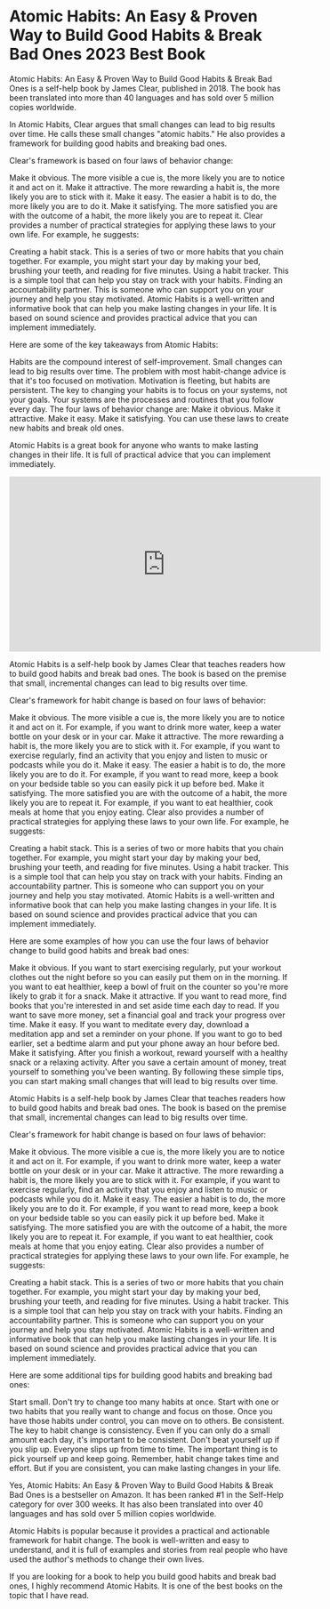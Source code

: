 <html>
<h1>
  Atomic Habits: An Easy & Proven Way to Build Good Habits & Break Bad Ones 2023 Best Book
</h1>
<p>
  Atomic Habits: An Easy & Proven Way to Build Good Habits & Break Bad Ones is a self-help book by James Clear, published in 2018. The book has been translated into more than 40 languages and has sold over 5 million copies worldwide.

In Atomic Habits, Clear argues that small changes can lead to big results over time. He calls these small changes "atomic habits." He also provides a framework for building good habits and breaking bad ones.

Clear's framework is based on four laws of behavior change:

Make it obvious. The more visible a cue is, the more likely you are to notice it and act on it.
Make it attractive. The more rewarding a habit is, the more likely you are to stick with it.
Make it easy. The easier a habit is to do, the more likely you are to do it.
Make it satisfying. The more satisfied you are with the outcome of a habit, the more likely you are to repeat it.
Clear provides a number of practical strategies for applying these laws to your own life. For example, he suggests:

Creating a habit stack. This is a series of two or more habits that you chain together. For example, you might start your day by making your bed, brushing your teeth, and reading for five minutes.
Using a habit tracker. This is a simple tool that can help you stay on track with your habits.
Finding an accountability partner. This is someone who can support you on your journey and help you stay motivated.
Atomic Habits is a well-written and informative book that can help you make lasting changes in your life. It is based on sound science and provides practical advice that you can implement immediately.

Here are some of the key takeaways from Atomic Habits:

Habits are the compound interest of self-improvement. Small changes can lead to big results over time.
The problem with most habit-change advice is that it's too focused on motivation. Motivation is fleeting, but habits are persistent.
The key to changing your habits is to focus on your systems, not your goals. Your systems are the processes and routines that you follow every day.
The four laws of behavior change are:
Make it obvious.
Make it attractive.
Make it easy.
Make it satisfying.
You can use these laws to create new habits and break old ones.

Atomic Habits is a great book for anyone who wants to make lasting changes in their life. It is full of practical advice that you can implement immediately.
</p>
<iframe width="560" height="315" src="https://www.youtube.com/embed/1cuxg1YluOk?si=F0fCcVKoDuKI0-TI" title="YouTube video player" frameborder="0" allow="accelerometer; autoplay; clipboard-write; encrypted-media; gyroscope; picture-in-picture; web-share" allowfullscreen></iframe>
<p>
  Atomic Habits is a self-help book by James Clear that teaches readers how to build good habits and break bad ones. The book is based on the premise that small, incremental changes can lead to big results over time.

Clear's framework for habit change is based on four laws of behavior:

Make it obvious. The more visible a cue is, the more likely you are to notice it and act on it. For example, if you want to drink more water, keep a water bottle on your desk or in your car.
Make it attractive. The more rewarding a habit is, the more likely you are to stick with it. For example, if you want to exercise regularly, find an activity that you enjoy and listen to music or podcasts while you do it.
Make it easy. The easier a habit is to do, the more likely you are to do it. For example, if you want to read more, keep a book on your bedside table so you can easily pick it up before bed.
Make it satisfying. The more satisfied you are with the outcome of a habit, the more likely you are to repeat it. For example, if you want to eat healthier, cook meals at home that you enjoy eating.
Clear also provides a number of practical strategies for applying these laws to your own life. For example, he suggests:

Creating a habit stack. This is a series of two or more habits that you chain together. For example, you might start your day by making your bed, brushing your teeth, and reading for five minutes.
Using a habit tracker. This is a simple tool that can help you stay on track with your habits.
Finding an accountability partner. This is someone who can support you on your journey and help you stay motivated.
Atomic Habits is a well-written and informative book that can help you make lasting changes in your life. It is based on sound science and provides practical advice that you can implement immediately.

Here are some examples of how you can use the four laws of behavior change to build good habits and break bad ones:

Make it obvious. If you want to start exercising regularly, put your workout clothes out the night before so you can easily put them on in the morning. If you want to eat healthier, keep a bowl of fruit on the counter so you're more likely to grab it for a snack.
Make it attractive. If you want to read more, find books that you're interested in and set aside time each day to read. If you want to save more money, set a financial goal and track your progress over time.
Make it easy. If you want to meditate every day, download a meditation app and set a reminder on your phone. If you want to go to bed earlier, set a bedtime alarm and put your phone away an hour before bed.
Make it satisfying. After you finish a workout, reward yourself with a healthy snack or a relaxing activity. After you save a certain amount of money, treat yourself to something you've been wanting.
By following these simple tips, you can start making small changes that will lead to big results over time.
</p>
<p>
  
Atomic Habits is a self-help book by James Clear that teaches readers how to build good habits and break bad ones. The book is based on the premise that small, incremental changes can lead to big results over time.

Clear's framework for habit change is based on four laws of behavior:

Make it obvious. The more visible a cue is, the more likely you are to notice it and act on it. For example, if you want to drink more water, keep a water bottle on your desk or in your car.
Make it attractive. The more rewarding a habit is, the more likely you are to stick with it. For example, if you want to exercise regularly, find an activity that you enjoy and listen to music or podcasts while you do it.
Make it easy. The easier a habit is to do, the more likely you are to do it. For example, if you want to read more, keep a book on your bedside table so you can easily pick it up before bed.
Make it satisfying. The more satisfied you are with the outcome of a habit, the more likely you are to repeat it. For example, if you want to eat healthier, cook meals at home that you enjoy eating.
Clear also provides a number of practical strategies for applying these laws to your own life. For example, he suggests:

Creating a habit stack. This is a series of two or more habits that you chain together. For example, you might start your day by making your bed, brushing your teeth, and reading for five minutes.
Using a habit tracker. This is a simple tool that can help you stay on track with your habits.
Finding an accountability partner. This is someone who can support you on your journey and help you stay motivated.
Atomic Habits is a well-written and informative book that can help you make lasting changes in your life. It is based on sound science and provides practical advice that you can implement immediately.

Here are some additional tips for building good habits and breaking bad ones:

Start small. Don't try to change too many habits at once. Start with one or two habits that you really want to change and focus on those. Once you have those habits under control, you can move on to others.
Be consistent. The key to habit change is consistency. Even if you can only do a small amount each day, it's important to be consistent.
Don't beat yourself up if you slip up. Everyone slips up from time to time. The important thing is to pick yourself up and keep going.
Remember, habit change takes time and effort. But if you are consistent, you can make lasting changes in your life.
</p>
<p>
  Yes, Atomic Habits: An Easy & Proven Way to Build Good Habits & Break Bad Ones is a bestseller on Amazon. It has been ranked #1 in the Self-Help category for over 300 weeks. It has also been translated into over 40 languages and has sold over 5 million copies worldwide.

Atomic Habits is popular because it provides a practical and actionable framework for habit change. The book is well-written and easy to understand, and it is full of examples and stories from real people who have used the author's methods to change their own lives.

If you are looking for a book to help you build good habits and break bad ones, I highly recommend Atomic Habits. It is one of the best books on the topic that I have read.
</p>
</html>
